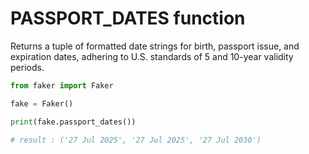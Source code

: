 # **PASSPORT_DATES** function

Returns a tuple of formatted date strings for birth, passport issue, and expiration dates, adhering to U.S. standards of 5 and 10-year validity periods.

```py
from faker import Faker

fake = Faker()

print(fake.passport_dates())

# result : ('27 Jul 2025', '27 Jul 2025', '27 Jul 2030')
```
